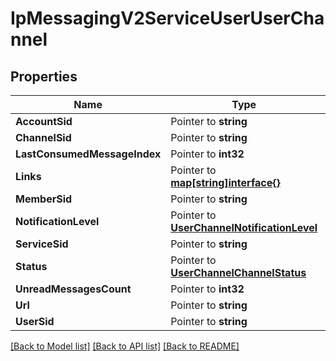 # IpMessagingV2ServiceUserUserChannel

## Properties

Name | Type | Description | Notes
------------ | ------------- | ------------- | -------------
**AccountSid** | Pointer to **string** |  | [optional] 
**ChannelSid** | Pointer to **string** |  | [optional] 
**LastConsumedMessageIndex** | Pointer to **int32** |  | [optional] 
**Links** | Pointer to [**map[string]interface{}**](.md) |  | [optional] 
**MemberSid** | Pointer to **string** |  | [optional] 
**NotificationLevel** | Pointer to [**UserChannelNotificationLevel**](user_channel_notification_level.md) |  | [optional] 
**ServiceSid** | Pointer to **string** |  | [optional] 
**Status** | Pointer to [**UserChannelChannelStatus**](user_channel_channel_status.md) |  | [optional] 
**UnreadMessagesCount** | Pointer to **int32** |  | [optional] 
**Url** | Pointer to **string** |  | [optional] 
**UserSid** | Pointer to **string** |  | [optional] 

[[Back to Model list]](../README.md#documentation-for-models) [[Back to API list]](../README.md#documentation-for-api-endpoints) [[Back to README]](../README.md)


